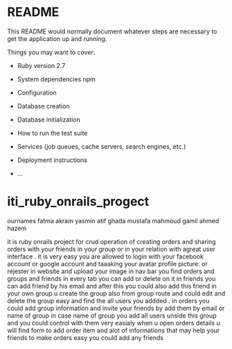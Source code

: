 # README

This README would normally document whatever steps are necessary to get the
application up and running.

Things you may want to cover:

* Ruby version 2.7

* System dependencies npm 

* Configuration

* Database creation

* Database initialization

* How to run the test suite

* Services (job queues, cache servers, search engines, etc.)

* Deployment instructions

* ...
# iti_ruby_onrails_progect

ournames 
fatma akram 
yasmin atif 
ghada mustafa 
mahmoud gamil
ahmed hazem 

it is ruby onrails project for crud operation of creating orders and sharing orders with your friends in your group or in your relation with agreat user interface .
it is very easy
you are allowed to login with your facebook account or google account and taaaking your avatar profile picture.
or rejester in website and upload your image 
in nav bar you find orders and groups and friends in every tab you can add or delete on it 
in friends you can add friend by his email and after this you could also add this friend in your own group u create the group also from group route and could edit and delete the group easy and find the all users you addded .
in orders you could add group information and invite your friends by add them by email or name of group in case name of group you add all users unside this group and you could control with them very easialy 
when u open orders details u will find form to add order item and alot of informations that may help your friends to make orders easy 
you could add any friends 
